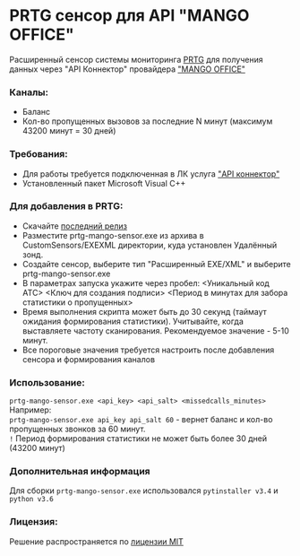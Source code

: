 PRTG сенсор для API "MANGO OFFICE"
===============================
Расширенный сенсор системы мониторинга [PRTG](https://www.ru.paessler.com/prtg) для получения данных через "API Коннектор" провайдера ["MANGO OFFICE"](https://www.mango-office.ru/)

### Каналы:
* Баланс
* Кол-во пропущенных вызовов за последние N минут (максимум 43200 минут = 30 дней)

### Требования:
- Для работы требуется подключенная в ЛК услуга ["API коннектор"](https://www.mango-office.ru/products/integraciya/price/#anchor3)
- Установленный пакет Microsoft Visual C++ 

### Для добавления в PRTG:
- Скачайте [последний релиз](https://github.com/sys-admin-su/prtg-sensor-mango-office-api/releases/)
- Разместите prtg-mango-sensor.exe из архива в CustomSensors/EXEXML директории, куда установлен Удалённый зонд.
- Создайте сенсор, выберите тип "Расширенный EXE/XML" и выберите prtg-mango-sensor.exe
- В параметрах запуска укажите через пробел: <Уникальный код АТС> <Ключ для создания подписи> <Период в минутах для забора статистики о пропущенных>
- Время выполнения скрипта может быть до 30 секунд (таймаут ожидания формирования статистики). Учитывайте, когда выставляете частоту сканирования. Рекомендуемое значение - 5-10 минут.
- Все пороговые значения требуется настроить после добавления сенсора и формирования каналов

### Использование:
`prtg-mango-sensor.exe <api_key> <api_salt> <missedcalls_minutes>`  
Например:  
`prtg-mango-sensor.exe api_key api_salt 60` - вернет баланс и кол-во пропущенных звонков за 60 минут.  
`!` Период формирования статистики не может быть более 30 дней (43200 минут)
  
### Дополнительная информация
Для сборки `prtg-mango-sensor.exe` использовался `pytinstaller v3.4` и `python v3.6`

### Лицензия:
Решение распространяется по [лицензии MIT](https://github.com/sys-admin-su/prtg-sensor-mangotelectom-api/blob/main/LICENSE)